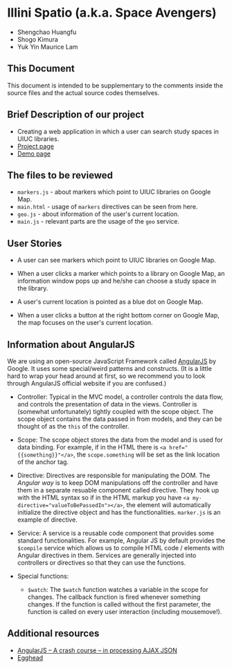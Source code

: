 Illini Spatio (a.k.a. Space Avengers)
======================================
- Shengchao Huangfu
- Shogo Kimura
- Yuk Yin Maurice Lam

## This Document
This document is intended to be supplementary to the comments inside the source files and the actual source codes themselves. 


## Brief Description of our project
- Creating a web application in which a user can search study spaces in UIUC libraries.
- [Project page](https://wiki.engr.illinois.edu/display/cs428sp13/Space+Avengers)
- [Demo page](http://cs429.chencharlie.com)


## The files to be reviewed
- `markers.js` - about markers which point to UIUC libraries on Google Map.
- `main.html`  - usage of `markers` directives can be seen from here.
- `geo.js`     - about information of the user's current location.
- `main.js`    - relevant parts are the usage of the `geo` service. 


## User Stories
- A user can see markers which point to UIUC libraries on Google Map.

- When a user clicks a marker which points to a library on Google Map, an information window pops up and he/she can choose a study space in the library.

- A user's current location is pointed as a blue dot on Google Map.

- When a user clicks a button at the right bottom corner on Google Map, the map focuses on the user's current location.


## Information about AngularJS
We are using an open-source JavaScript Framework called [AngularJS](http://angularjs.org/) by Google. It uses some special/weird patterns and constructs. (It is a little hard to wrap your head around at first, so we recommend you to look through AngularJS official website if you are confused.)

- Controller:   Typical in the MVC model, a controller controls the data flow, and controls the presentation of data in the views. Controller is (somewhat unfortunately) tightly coupled with the scope object. The scope object contains the data passed in from models, and they can be thought of as the `this` of the controller.

- Scope:        The scope object stores the data from the model and is used for data binding. For example, if in the HTML there is `<a href="{{something}}"</a>`, the `scope.something` will be set as the link location of the anchor tag. 

- Directive:    Directives are responsible for manipulating the DOM. The *Angular way* is to keep DOM manipulations off the controller and have them in a separate resuable component called directive. They hook up with the HTML syntax so if in the HTML markup you have `<a my-directive="valueToBePassedIn"></a>`, the element will automatically initialize the directive object and has the functionalities. `marker.js` is an example of directive.

- Service:      A service is a reusable code component that provides some standard functionalities. For example, Angular JS by default provides the `$compile` service which allows us to compile HTML code / elements with Angular directives in them. Services are generally injected into controllers or directives so that they can use the functions. 

- Special functions:
    - `$watch`: The `$watch` function watches a variable in the scope for changes. The callback function is fired whenever something changes. If the function is called without the first parameter, the function is called on every user interaction (including mousemove!). 

## Additional resources
- [AngularJS – A crash course – in processing AJAX JSON](http://outbottle.com/angularjs-a-crash-course-in-processing-ajax-json/)
- [Egghead](http://www.egghead.io/)